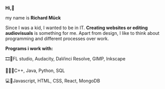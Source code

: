 **Hi,👋**

my name is **Richard Mück**

Since I was a kid, I wanted to be in IT. **Creating websites or editing audiovisuals** is something for me. 
Apart from design, I like to think about programming and different processes over work.

**Programs i work with:**

🎞️🎥FL studio, Audacity, DaVinci Resolve, GIMP, Inkscape

🧑‍💻👅C++, Java, Python, SQL

💻📃Javascript, HTML, CSS, React, MongoDB
